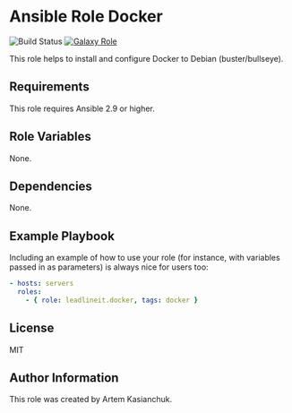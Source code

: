 # Ansible Role Docker

![Build Status](https://github.com/leadlineit/ansible-role-docker/actions/workflows/ansible-galaxy-ci.yml/badge.svg)
[![Galaxy Role](https://img.shields.io/badge/Ansible--Galaxy-leadlineit.docker-blue.svg?logo=ansible&logoColor=white)](https://galaxy.ansible.com/leadlineit/docker/)

This role helps to install and configure Docker to Debian (buster/bullseye).

Requirements
------------

This role requires Ansible 2.9 or higher.

Role Variables
--------------

None.

Dependencies
------------

None.

Example Playbook
----------------

Including an example of how to use your role (for instance, with variables passed in as parameters) is always nice for users too:

```yaml
- hosts: servers
  roles:
    - { role: leadlineit.docker, tags: docker }
```

License
-------

MIT

Author Information
------------------

This role was created by Artem Kasianchuk.
